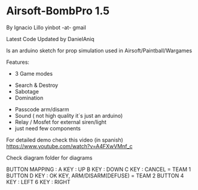 # Airsoft-BombPro 1.5
By Ignacio Lillo yinbot -at- gmail 

Latest Code Updated by DanielAniq

Is an arduino sketch for prop simulation used in Airsoft/Paintball/Wargames

Features:

* 3 Game modes
 - Search & Destroy
 - Sabotage
 - Domination
* Passcode arm/disarm
* Sound ( not high quality it´s just an arduino)
* Relay / Mosfet for external siren/light
* just need few components


For detailed demo check this video (in spanish)
https://www.youtube.com/watch?v=A4FXwVMnf_c

Check diagram folder for diagrams

BUTTON MAPPING :
A KEY : UP
B KEY : DOWN
C KEY : CANCEL                         = TEAM 1 BUTTON
D KEY : OK KEY, ARM/DISARM(DEFUSE)     = TEAM 2 BUTTON
4 KEY : LEFT
6 KEY : RIGHT

